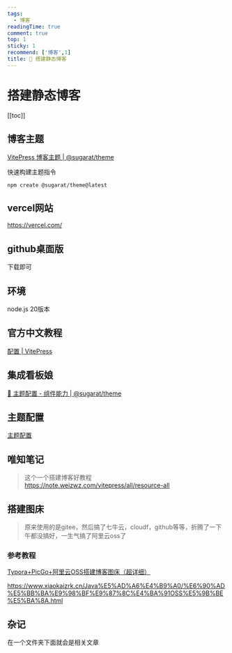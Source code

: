 ```yaml
---
tags:
  - 博客
readingTime: true
comment: true
top: 1
sticky: 1
recommend: ['博客',1]
title: 🔧 搭建静态博客
---
```


# 搭建静态博客

[[toc]]  

## 博客主题

[VitePress 博客主题 | @sugarat/theme](https://theme.sugarat.top/)

快速构建主题指令

```npm
npm create @sugarat/theme@latest
```
## vercel网站

https://vercel.com/

## github桌面版

下载即可

## 环境

node.js  20版本

## 官方中文教程

[配置 | VitePress](https://vitepress.yiov.top/configuration.html)


## 集成看板娘

[🔧 主题配置 - 组件能力 | @sugarat/theme](https://theme.sugarat.top/config/component.html#oml2d-%E7%9C%8B%E6%9D%BF%E5%A8%98%E9%9B%86%E6%88%90)


## 主题配置

[主题配置](https://theme.sugarat.top/config/frontmatter.html#recommend)

## 唯知笔记
> 这个一个搭建博客好教程
https://note.weizwz.com/vitepress/all/resource-all


## 搭建图床

> 原来使用的是gitee，然后搞了七牛云，cloudf，github等等，折腾了一下午都没搞好，一生气搞了阿里云oss了

### 参考教程

[Typora+PicGo+阿里云OSS搭建博客图床（超详细）](https://blog.csdn.net/muxuen/article/details/122441469)

https://www.xiaokaizrk.cn/Java%E5%AD%A6%E4%B9%A0/%E6%90%AD%E5%BB%BA%E9%98%BF%E9%87%8C%E4%BA%91OSS%E5%9B%BE%E5%BA%8A.html



## 杂记

在一个文件夹下面就会是相关文章









